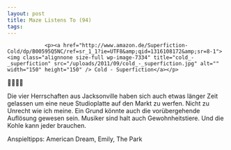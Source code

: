 ```yaml
---
layout: post
title: Maze Listens To (94)
tags:
---
```



                <p><a href="http://www.amazon.de/Superfiction-Cold/dp/B00595Q5NC/ref=sr_1_1?ie=UTF8&amp;qid=1316108172&amp;sr=8-1"><img class="alignnone size-full wp-image-7334" title="cold_-_superfiction" src="/uploads/2011/09/cold_-_superfiction.jpg" alt="" width="150" height="150" /> Cold - Superfiction</a></p>
<p>🤘🤘🤘🤘</p>
<p>Die vier Herrschaften aus Jacksonville haben sich auch etwas länger Zeit gelassen um eine neue Studioplatte auf den Markt zu werfen. Nicht zu Unrecht wie ich meine. Ein Grund könnte auch die vorübergehende Auflösung gewesen sein. Musiker sind halt auch Gewohnheitstiere. Und die Kohle kann jeder brauchen.</p>
<p>Anspieltipps: American Dream, Emily, The Park</p>

